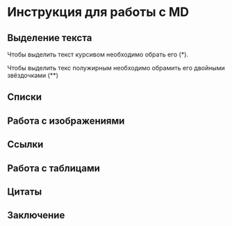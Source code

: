 # Инструкция для работы с MD

## Выделение текста

Чтобы выделить текст курсивом необходимо обрать его (*).

Чтобы выделить текс полужирным необходимо обрамить его двойными звёздочками (**)

## Списки

## Работа с изображениями

## Ссылки

## Работа с таблицами

## Цитаты

## Заключение
